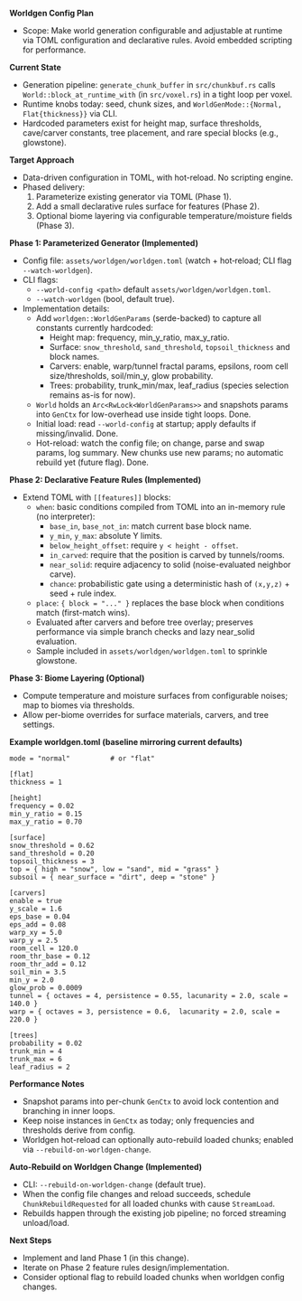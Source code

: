 **Worldgen Config Plan**

- Scope: Make world generation configurable and adjustable at runtime via TOML configuration and declarative rules. Avoid embedded scripting for performance.

**Current State**
- Generation pipeline: `generate_chunk_buffer` in `src/chunkbuf.rs` calls `World::block_at_runtime_with` (in `src/voxel.rs`) in a tight loop per voxel.
- Runtime knobs today: seed, chunk sizes, and `WorldGenMode::{Normal, Flat{thickness}}` via CLI.
- Hardcoded parameters exist for height map, surface thresholds, cave/carver constants, tree placement, and rare special blocks (e.g., glowstone).

**Target Approach**
- Data-driven configuration in TOML, with hot-reload. No scripting engine.
- Phased delivery:
  1) Parameterize existing generator via TOML (Phase 1).
  2) Add a small declarative rules surface for features (Phase 2).
  3) Optional biome layering via configurable temperature/moisture fields (Phase 3).

**Phase 1: Parameterized Generator (Implemented)**
- Config file: `assets/worldgen/worldgen.toml` (watch + hot‑reload; CLI flag `--watch-worldgen`).
- CLI flags:
  - `--world-config <path>` default `assets/worldgen/worldgen.toml`.
  - `--watch-worldgen` (bool, default true).
- Implementation details:
  - Add `worldgen::WorldGenParams` (serde-backed) to capture all constants currently hardcoded:
    - Height map: frequency, min_y_ratio, max_y_ratio.
    - Surface: `snow_threshold`, `sand_threshold`, `topsoil_thickness` and block names.
    - Carvers: enable, warp/tunnel fractal params, epsilons, room cell size/thresholds, soil/min_y, glow probability.
    - Trees: probability, trunk_min/max, leaf_radius (species selection remains as-is for now).
  - `World` holds an `Arc<RwLock<WorldGenParams>>` and snapshots params into `GenCtx` for low-overhead use inside tight loops. Done.
  - Initial load: read `--world-config` at startup; apply defaults if missing/invalid. Done.
  - Hot-reload: watch the config file; on change, parse and swap params, log summary. New chunks use new params; no automatic rebuild yet (future flag). Done.

**Phase 2: Declarative Feature Rules (Implemented)**
- Extend TOML with `[[features]]` blocks:
  - `when`: basic conditions compiled from TOML into an in-memory rule (no interpreter):
    - `base_in`, `base_not_in`: match current base block name.
    - `y_min`, `y_max`: absolute Y limits.
    - `below_height_offset`: require `y < height - offset`.
    - `in_carved`: require that the position is carved by tunnels/rooms.
    - `near_solid`: require adjacency to solid (noise-evaluated neighbor carve).
    - `chance`: probabilistic gate using a deterministic hash of `(x,y,z)` + seed + rule index.
  - `place`: `{ block = "..." }` replaces the base block when conditions match (first-match wins).
  - Evaluated after carvers and before tree overlay; preserves performance via simple branch checks and lazy near_solid evaluation.
  - Sample included in `assets/worldgen/worldgen.toml` to sprinkle glowstone.

**Phase 3: Biome Layering (Optional)**
- Compute temperature and moisture surfaces from configurable noises; map to biomes via thresholds.
- Allow per-biome overrides for surface materials, carvers, and tree settings.

**Example worldgen.toml (baseline mirroring current defaults)**
```
mode = "normal"          # or "flat"

[flat]
thickness = 1

[height]
frequency = 0.02
min_y_ratio = 0.15
max_y_ratio = 0.70

[surface]
snow_threshold = 0.62
sand_threshold = 0.20
topsoil_thickness = 3
top = { high = "snow", low = "sand", mid = "grass" }
subsoil = { near_surface = "dirt", deep = "stone" }

[carvers]
enable = true
y_scale = 1.6
eps_base = 0.04
eps_add = 0.08
warp_xy = 5.0
warp_y = 2.5
room_cell = 120.0
room_thr_base = 0.12
room_thr_add = 0.12
soil_min = 3.5
min_y = 2.0
glow_prob = 0.0009
tunnel = { octaves = 4, persistence = 0.55, lacunarity = 2.0, scale = 140.0 }
warp = { octaves = 3, persistence = 0.6,  lacunarity = 2.0, scale = 220.0 }

[trees]
probability = 0.02
trunk_min = 4
trunk_max = 6
leaf_radius = 2
```

**Performance Notes**
- Snapshot params into per-chunk `GenCtx` to avoid lock contention and branching in inner loops.
- Keep noise instances in `GenCtx` as today; only frequencies and thresholds derive from config.
- Worldgen hot-reload can optionally auto-rebuild loaded chunks; enabled via `--rebuild-on-worldgen-change`.

**Auto-Rebuild on Worldgen Change (Implemented)**
- CLI: `--rebuild-on-worldgen-change` (default true).
- When the config file changes and reload succeeds, schedule `ChunkRebuildRequested` for all loaded chunks with cause `StreamLoad`.
- Rebuilds happen through the existing job pipeline; no forced streaming unload/load.

**Next Steps**
- Implement and land Phase 1 (in this change).
- Iterate on Phase 2 feature rules design/implementation.
- Consider optional flag to rebuild loaded chunks when worldgen config changes.
